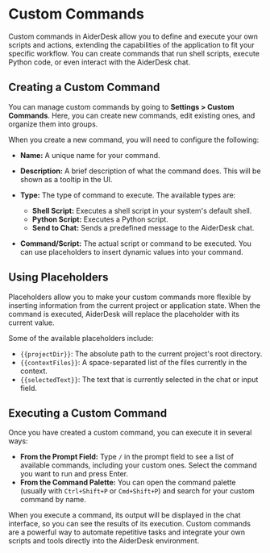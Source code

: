 # Custom Commands

Custom commands in AiderDesk allow you to define and execute your own scripts and actions, extending the capabilities of the application to fit your specific workflow. You can create commands that run shell scripts, execute Python code, or even interact with the AiderDesk chat.

## Creating a Custom Command

You can manage custom commands by going to **Settings > Custom Commands**. Here, you can create new commands, edit existing ones, and organize them into groups.

When you create a new command, you will need to configure the following:

-   **Name:** A unique name for your command.
-   **Description:** A brief description of what the command does. This will be shown as a tooltip in the UI.
-   **Type:** The type of command to execute. The available types are:
    -   **Shell Script:** Executes a shell script in your system's default shell.
    -   **Python Script:** Executes a Python script.
    -   **Send to Chat:** Sends a predefined message to the AiderDesk chat.

-   **Command/Script:** The actual script or command to be executed. You can use placeholders to insert dynamic values into your command.

## Using Placeholders

Placeholders allow you to make your custom commands more flexible by inserting information from the current project or application state. When the command is executed, AiderDesk will replace the placeholder with its current value.

Some of the available placeholders include:

-   `{{projectDir}}`: The absolute path to the current project's root directory.
-   `{{contextFiles}}`: A space-separated list of the files currently in the context.
-   `{{selectedText}}`: The text that is currently selected in the chat or input field.

## Executing a Custom Command

Once you have created a custom command, you can execute it in several ways:

-   **From the Prompt Field:** Type `/` in the prompt field to see a list of available commands, including your custom ones. Select the command you want to run and press Enter.
-   **From the Command Palette:** You can open the command palette (usually with `Ctrl+Shift+P` or `Cmd+Shift+P`) and search for your custom command by name.

When you execute a command, its output will be displayed in the chat interface, so you can see the results of its execution. Custom commands are a powerful way to automate repetitive tasks and integrate your own scripts and tools directly into the AiderDesk environment.
